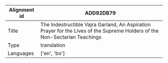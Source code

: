 |Alignment id | ADD92DB79
| --- | --- 
|Title | The Indestructible Vajra Garland, An Aspiration Prayer for the Lives of the Supreme Holders of the Non-Sectarian Teachings 
|Type | translation
|Languages | ['en', 'bo']